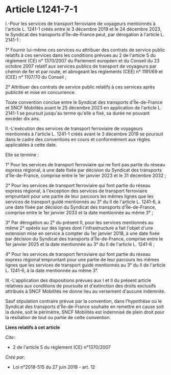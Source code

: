 # Article L1241-7-1

I.-Pour les services de transport ferroviaire de voyageurs mentionnés à l'article L. 1241-1 créés entre le 3 décembre 2019 et
le 24 décembre 2023, le Syndicat des transports d'Île-de-France peut, par dérogation à l'article L. 2141-1 :

1° Fournir lui-même ces services ou attribuer des contrats de service public relatifs à ces services dans les conditions
prévues au 2 de l'article 5 du règlement (CE) n° 1370/2007 du Parlement européen et du Conseil du 23 octobre 2007 relatif aux
services publics de transport de voyageurs par chemin de fer et par route, et abrogeant les règlements (CEE) n° 1191/69 et
(CEE) n° 1107/70 du Conseil ;

2° Attribuer des contrats de service public relatifs à ces services après publicité et mise en concurrence.

Toute convention conclue entre le Syndicat des transports d'Île-de-France et SNCF Mobilités avant le 25 décembre 2023 en
application de l'article L. 2141-1 se poursuit jusqu'au terme qu'elle a fixé, sa durée ne pouvant excéder dix ans.

II.-L'exécution des services de transport ferroviaire de voyageurs mentionnés à l'article L. 1241-1 créés avant le 3 décembre
2019 se poursuit dans le cadre des conventions en cours et conformément aux règles applicables à cette date.

Elle se termine :

1° Pour les services de transport ferroviaire qui ne font pas partie du réseau express régional, à une date fixée par
décision du Syndicat des transports d'Île-de-France, comprise entre le 1er janvier 2023 et le 31 décembre 2032 ;

2° Pour les services de transport ferroviaire qui font partie du réseau express régional, à l'exception des services de
transport ferroviaire empruntant pour une partie de leur parcours les mêmes lignes que les services de transport guidé
mentionnés au 3° du II de l'article L. 1241-6, à une date fixée par décision du Syndicat des transports d'Île-de-France,
comprise entre le 1er janvier 2033 et la date mentionnée au même 3° ;

3° Par dérogation au 2° du présent II, pour les services mentionnés au même 2° opérés sur des lignes dont l'infrastructure a
fait l'objet d'une extension mise en service à compter du 1er janvier 2018, à une date fixée par décision du Syndicat des
transports d'Île-de-France, comprise entre le 1er janvier 2025 et la date mentionnée au 3° du II de l'article L. 1241-6 ;

4° Pour les services de transport ferroviaire qui font partie du réseau express régional empruntant pour une partie de leur
parcours les mêmes lignes que les services de transport guidé mentionnés au 3° du II de l'article L. 1241-6, à la date
mentionnée au même 3°.

III.-L'application des dispositions prévues aux I et II du présent article relatives aux conditions de poursuite et
d'extinction des droits exclusifs attribués à SNCF Mobilités ne donne lieu au versement d'aucune indemnité.

Sauf stipulation contraire prévue par la convention, dans l'hypothèse où le Syndicat des transports d'Île-de-France souhaite
en remettre en cause soit la durée, soit le périmètre, SNCF Mobilités est indemnisé de plein droit pour la résiliation de
tout ou partie de cette convention.

**Liens relatifs à cet article**

_Cite_:

  - 2 de l'article 5 du règlement (CE) n°1370/2007

_Créé par_:

  - Loi n°2018-515 du 27 juin 2018 - art. 12
